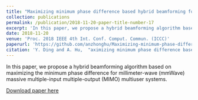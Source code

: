 ```yaml
---
title: "Maximizing minimum phase difference based hybrid beamforming for multiuser mmWave massive MIMO systems"
collection: publications
permalink: /publication/2018-11-20-paper-title-number-17
excerpt: 'In this paper, we propose a hybrid beamforming algorithm based on maximizing the minimum phase difference for millimeter-wave (mmWave) massive multiple-input multiple-output (MIMO) multiuser systems.'
date: 2018-11-20
venue: 'Proc. 2018 IEEE 4th Int. Conf. Comput. Commun. (ICCC)'
paperurl: 'https://github.com/anzhonghu/Maximizing-minimum-phase-difference-based-hybrid-beamforming-for-multiuser-mmWave-massive-MIMO-syste'
citation: 'Y. Ding and A. Hu,  "aximizing minimum phase difference based hybrid beamforming for multiuser mmWave massive MIMO systems," in <i>Proc. 2018 IEEE 4th Int. Conf. Comput. Commun. (ICCC)</i>, Chengdu, China, pp. 1-5, Nov. 2018.'
---
```

In this paper, we propose a hybrid beamforming algorithm based on maximizing the minimum phase difference for millimeter-wave (mmWave) massive multiple-input multiple-output (MIMO) multiuser systems.

[Download paper here](https://github.com/anzhonghu/Maximizing-minimum-phase-difference-based-hybrid-beamforming-for-multiuser-mmWave-massive-MIMO-syste)
